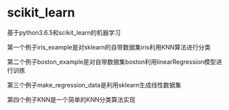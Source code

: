 # scikit_learn
基于python3.6.5和scikit_learn的机器学习

第一个例子iris_example是对sklearn的自带数据集iris利用KNN算法进行分类

第二个例子boston_example是对自带数据集boston利用linearRegression模型进行训练

第三个例子make_regression_data是利用sklearn生成线性数据集

第四个例子KNN是一个简单的KNN分类算法实现
